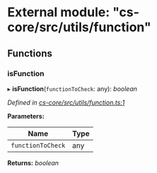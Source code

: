 # External module: "cs-core/src/utils/function"

## Functions

###  isFunction

▸ **isFunction**(`functionToCheck`: any): *boolean*

*Defined in [cs-core/src/utils/function.ts:1](https://github.com/TNOCS/csnext/blob/dad76c19/packages/cs-core/src/utils/function.ts#L1)*

**Parameters:**

Name | Type |
------ | ------ |
`functionToCheck` | any |

**Returns:** *boolean*
